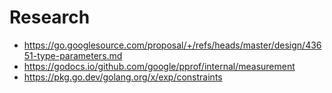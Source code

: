 # Research

- https://go.googlesource.com/proposal/+/refs/heads/master/design/43651-type-parameters.md
- https://godocs.io/github.com/google/pprof/internal/measurement
- https://pkg.go.dev/golang.org/x/exp/constraints
